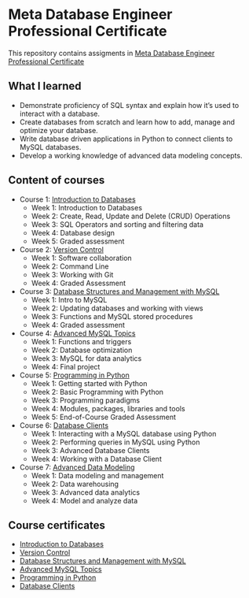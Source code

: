 # Meta Database Engineer Professional Certificate

This repository contains assigments in [Meta Database Engineer Professional Certificate](https://www.coursera.org/professional-certificates/meta-database-engineer)

## What I learned
- Demonstrate proficiency of SQL syntax and explain how it’s used to interact with a database.
- Create databases from scratch and learn how to add, manage and optimize your database.
- Write database driven applications in Python to connect clients to MySQL databases.
- Develop a working knowledge of advanced data modeling concepts.

## Content of courses

- Course 1: [Introduction to Databases](https://www.coursera.org/learn/introduction-to-databases?specialization=meta-database-engineer)
  * Week 1: Introduction to Databases
  * Week 2: Create, Read, Update and Delete (CRUD) Operations
  * Week 3: SQL Operators and sorting and filtering data
  * Week 4: Database design
  * Week 5: Graded assessment
- Course 2: [Version Control](https://www.coursera.org/learn/introduction-to-version-control?specialization=meta-front-end-developer)
  * Week 1: Software collaboration
  * Week 2: Command Line
  * Week 3: Working with Git
  * Week 4: Graded Assessment
- Course 3: [Database Structures and Management with MySQL](https://www.coursera.org/learn/database-structures-and-management-with-mysql?specialization=meta-database-engineer)
  * Week 1: Intro to MySQL
  * Week 2: Updating databases and working with views
  * Week 3: Functions and MySQL stored procedures
  * Week 4: Graded assessment
- Course 4: [Advanced MySQL Topics](https://www.coursera.org/learn/advanced-mysql-topics?specialization=meta-database-engineer)
  * Week 1: Functions and triggers
  * Week 2: Database optimization
  * Week 3: MySQL for data analytics
  * Week 4: Final project
- Course 5: [Programming in Python](https://www.coursera.org/learn/programming-in-python?specialization=meta-back-end-developer)
  * Week 1: Getting started with Python
  * Week 2: Basic Programming with Python
  * Week 3: Programming paradigms
  * Week 4: Modules, packages, libraries and tools
  * Week 5: End-of-Course Graded Assessment
- Course 6: [Database Clients](https://www.coursera.org/learn/database-clients?specialization=meta-database-engineer)
  * Week 1: Interacting with a MySQL database using Python
  * Week 2: Performing queries in MySQL using Python
  * Week 3: Advanced Database Clients
  * Week 4: Working with a Database Client
- Course 7: [Advanced Data Modeling](https://www.coursera.org/learn/advanced-data-modeling?specialization=meta-database-engineer)
  * Week 1: Data modeling and management
  * Week 2: Data warehousing
  * Week 3: Advanced data analytics
  * Week 4: Model and analyze data

<!---
- Course 8: [Database Engineer Capstone](https://www.coursera.org/learn/database-engineer-capstone?specialization=meta-database-engineer)
  * Week 1: Project info
  * Week 2: Database queries procedures and prepared statements
  * Week 3: Clients and visualization
  * Week 4: Project Assessment
- Course 9: [Coding Interview Preparation](https://www.coursera.org/learn/coding-interview-preparation?specialization=meta-back-end-developer)
  * Week 1: Introduction to the coding interview
  * Week 2: Introduction to Data Structures
  * Week 3: Introduction to Algorithms
  * Week 4: Final project
{:/comment}
-->

## Course certificates

- [Introduction to Databases](https://github.com/Uord/Meta-Database-Engineer-Professional-Certificate/blob/master/Introduction%20to%20Databases.pdf)
- [Version Control](https://github.com/Uord/Meta-Database-Engineer-Professional-Certificate/blob/master/Version%20Control.pdf)
- [Database Structures and Management with MySQL](https://github.com/Uord/Meta-Database-Engineer-Professional-Certificate/blob/master/Database%20Structures%20and%20Management%20with%20MySQL.pdf)
- [Advanced MySQL Topics](https://github.com/Uord/Meta-Database-Engineer-Professional-Certificate/blob/master/Advanced%20MySQL%20Topics.pdf)
- [Programming in Python](https://github.com/Uord/Meta-Database-Engineer-Professional-Certificate/blob/master/Programming%20in%20Python.pdf)
- [Database Clients](https://github.com/Uord/Meta-Database-Engineer-Professional-Certificate/blob/master/Database%20Clients.pdf)

